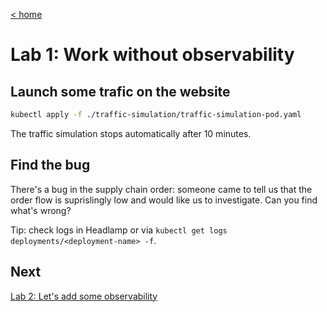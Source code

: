 [< home](<README.md>)

# Lab 1: Work without observability

## Launch some trafic on the website
```sh
kubectl apply -f ./traffic-simulation/traffic-simulation-pod.yaml
```

The traffic simulation stops automatically after 10 minutes.

## Find the bug

There's a bug in the supply chain order: someone came to tell us that the order flow is suprislingly low and would like us to investigate. Can you find what's wrong?

Tip: check logs in Headlamp or via `kubectl get logs deployments/<deployment-name> -f`.


## Next

[Lab 2: Let's add some observability](<tp2.md>)